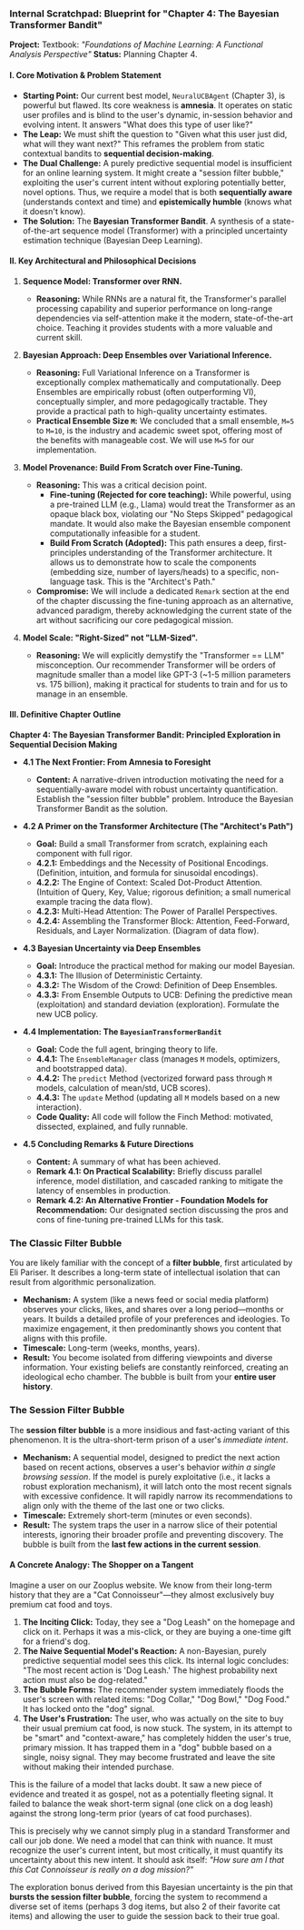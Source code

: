 
### **Internal Scratchpad: Blueprint for "Chapter 4: The Bayesian Transformer Bandit"**

**Project:** Textbook: *"Foundations of Machine Learning: A Functional Analysis Perspective"*
**Status:** Planning Chapter 4.

#### **I. Core Motivation & Problem Statement**

*   **Starting Point:** Our current best model, `NeuralUCBAgent` (Chapter 3), is powerful but flawed. Its core weakness is **amnesia**. It operates on static user profiles and is blind to the user's dynamic, in-session behavior and evolving intent. It answers "What does this type of user like?"
*   **The Leap:** We must shift the question to "Given what this user just did, what will they want next?" This reframes the problem from static contextual bandits to **sequential decision-making**.
*   **The Dual Challenge:** A purely predictive sequential model is insufficient for an online learning system. It might create a "session filter bubble," exploiting the user's current intent without exploring potentially better, novel options. Thus, we require a model that is both **sequentially aware** (understands context and time) and **epistemically humble** (knows what it doesn't know).
*   **The Solution:** The **Bayesian Transformer Bandit**. A synthesis of a state-of-the-art sequence model (Transformer) with a principled uncertainty estimation technique (Bayesian Deep Learning).

#### **II. Key Architectural and Philosophical Decisions**

1.  **Sequence Model: Transformer over RNN.**
    *   **Reasoning:** While RNNs are a natural fit, the Transformer's parallel processing capability and superior performance on long-range dependencies via self-attention make it the modern, state-of-the-art choice. Teaching it provides students with a more valuable and current skill.

2.  **Bayesian Approach: Deep Ensembles over Variational Inference.**
    *   **Reasoning:** Full Variational Inference on a Transformer is exceptionally complex mathematically and computationally. Deep Ensembles are empirically robust (often outperforming VI), conceptually simpler, and more pedagogically tractable. They provide a practical path to high-quality uncertainty estimates.
    *   **Practical Ensemble Size `M`:** We concluded that a small ensemble, `M=5` to `M=10`, is the industry and academic sweet spot, offering most of the benefits with manageable cost. We will use `M=5` for our implementation.

3.  **Model Provenance: Build From Scratch over Fine-Tuning.**
    *   **Reasoning:** This was a critical decision point.
        *   **Fine-tuning (Rejected for core teaching):** While powerful, using a pre-trained LLM (e.g., Llama) would treat the Transformer as an opaque black box, violating our "No Steps Skipped" pedagogical mandate. It would also make the Bayesian ensemble component computationally infeasible for a student.
        *   **Build From Scratch (Adopted):** This path ensures a deep, first-principles understanding of the Transformer architecture. It allows us to demonstrate how to scale the components (embedding size, number of layers/heads) to a specific, non-language task. This is the "Architect's Path."
    *   **Compromise:** We will include a dedicated `Remark` section at the end of the chapter discussing the fine-tuning approach as an alternative, advanced paradigm, thereby acknowledging the current state of the art without sacrificing our core pedagogical mission.

4.  **Model Scale: "Right-Sized" not "LLM-Sized".**
    *   **Reasoning:** We will explicitly demystify the "Transformer == LLM" misconception. Our recommender Transformer will be orders of magnitude smaller than a model like GPT-3 (~1-5 million parameters vs. 175 billion), making it practical for students to train and for us to manage in an ensemble.

#### **III. Definitive Chapter Outline**

**Chapter 4: The Bayesian Transformer Bandit: Principled Exploration in Sequential Decision Making**

*   **4.1 The Next Frontier: From Amnesia to Foresight**
    *   **Content:** A narrative-driven introduction motivating the need for a sequentially-aware model with robust uncertainty quantification. Establish the "session filter bubble" problem. Introduce the Bayesian Transformer Bandit as the solution.

*   **4.2 A Primer on the Transformer Architecture (The "Architect's Path")**
    *   **Goal:** Build a small Transformer from scratch, explaining each component with full rigor.
    *   **4.2.1:** Embeddings and the Necessity of Positional Encodings. (Definition, intuition, and formula for sinusoidal encodings).
    *   **4.2.2:** The Engine of Context: Scaled Dot-Product Attention. (Intuition of Query, Key, Value; rigorous definition; a small numerical example tracing the data flow).
    *   **4.2.3:** Multi-Head Attention: The Power of Parallel Perspectives.
    *   **4.2.4:** Assembling the Transformer Block: Attention, Feed-Forward, Residuals, and Layer Normalization. (Diagram of data flow).

*   **4.3 Bayesian Uncertainty via Deep Ensembles**
    *   **Goal:** Introduce the practical method for making our model Bayesian.
    *   **4.3.1:** The Illusion of Deterministic Certainty.
    *   **4.3.2:** The Wisdom of the Crowd: Definition of Deep Ensembles.
    *   **4.3.3:** From Ensemble Outputs to UCB: Defining the predictive mean (exploitation) and standard deviation (exploration). Formulate the new UCB policy.

*   **4.4 Implementation: The `BayesianTransformerBandit`**
    *   **Goal:** Code the full agent, bringing theory to life.
    *   **4.4.1:** The `EnsembleManager` class (manages `M` models, optimizers, and bootstrapped data).
    *   **4.4.2:** The `predict` Method (vectorized forward pass through `M` models, calculation of mean/std, UCB scores).
    *   **4.4.3:** The `update` Method (updating all `M` models based on a new interaction).
    *   **Code Quality:** All code will follow the Finch Method: motivated, dissected, explained, and fully runnable.

*   **4.5 Concluding Remarks & Future Directions**
    *   **Content:** A summary of what has been achieved.
    *   **Remark 4.1: On Practical Scalability:** Briefly discuss parallel inference, model distillation, and cascaded ranking to mitigate the latency of ensembles in production.
    *   **Remark 4.2: An Alternative Frontier - Foundation Models for Recommendation:** Our designated section discussing the pros and cons of fine-tuning pre-trained LLMs for this task.


### The Classic Filter Bubble

You are likely familiar with the concept of a **filter bubble**, first articulated by Eli Pariser. It describes a long-term state of intellectual isolation that can result from algorithmic personalization.

*   **Mechanism:** A system (like a news feed or social media platform) observes your clicks, likes, and shares over a long period—months or years. It builds a detailed profile of your preferences and ideologies. To maximize engagement, it then predominantly shows you content that aligns with this profile.
*   **Timescale:** Long-term (weeks, months, years).
*   **Result:** You become isolated from differing viewpoints and diverse information. Your existing beliefs are constantly reinforced, creating an ideological echo chamber. The bubble is built from your **entire user history**.

### The Session Filter Bubble

The **session filter bubble** is a more insidious and fast-acting variant of this phenomenon. It is the ultra-short-term prison of a user's *immediate intent*.

*   **Mechanism:** A sequential model, designed to predict the next action based on recent actions, observes a user's behavior *within a single browsing session*. If the model is purely exploitative (i.e., it lacks a robust exploration mechanism), it will latch onto the most recent signals with excessive confidence. It will rapidly narrow its recommendations to align only with the theme of the last one or two clicks.
*   **Timescale:** Extremely short-term (minutes or even seconds).
*   **Result:** The system traps the user in a narrow slice of their potential interests, ignoring their broader profile and preventing discovery. The bubble is built from the **last few actions in the current session**.

#### A Concrete Analogy: The Shopper on a Tangent

Imagine a user on our Zooplus website. We know from their long-term history that they are a "Cat Connoisseur"—they almost exclusively buy premium cat food and toys.

1.  **The Inciting Click:** Today, they see a "Dog Leash" on the homepage and click on it. Perhaps it was a mis-click, or they are buying a one-time gift for a friend's dog.
2.  **The Naive Sequential Model's Reaction:** A non-Bayesian, purely predictive sequential model sees this click. Its internal logic concludes: "The most recent action is 'Dog Leash.' The highest probability next action must also be dog-related."
3.  **The Bubble Forms:** The recommender system immediately floods the user's screen with related items: "Dog Collar," "Dog Bowl," "Dog Food." It has locked onto the "dog" signal.
4.  **The User's Frustration:** The user, who was actually on the site to buy their usual premium cat food, is now stuck. The system, in its attempt to be "smart" and "context-aware," has completely hidden the user's true, primary mission. It has trapped them in a "dog" bubble based on a single, noisy signal. They may become frustrated and leave the site without making their intended purchase.

This is the failure of a model that lacks doubt. It saw a new piece of evidence and treated it as gospel, not as a potentially fleeting signal. It failed to balance the weak short-term signal (one click on a dog leash) against the strong long-term prior (years of cat food purchases).

This is precisely why we cannot simply plug in a standard Transformer and call our job done. We need a model that can think with nuance. It must recognize the user's current intent, but most critically, it must quantify its uncertainty about this new intent. It should ask itself: *"How sure am I that this Cat Connoisseur is really on a dog mission?"*

The exploration bonus derived from this Bayesian uncertainty is the pin that **bursts the session filter bubble**, forcing the system to recommend a diverse set of items (perhaps 3 dog items, but also 2 of their favorite cat items) and allowing the user to guide the session back to their true goal.